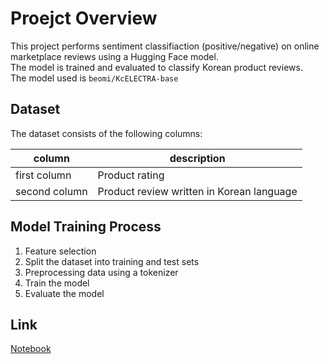 # Proejct Overview

This project performs sentiment classifiaction (positive/negative) on online marketplace reviews using a Hugging Face model.  
The model is trained and evaluated to classify Korean product reviews.  
The model used is `beomi/KcELECTRA-base`

## Dataset

The dataset consists of the following columns:

| column        | description                               |
| ------------- | ----------------------------------------- |
| first column  | Product rating                            |
| second column | Product review written in Korean language |

## Model Training Process

1. Feature selection
2. Split the dataset into training and test sets
3. Preprocessing data using a tokenizer
4. Train the model
5. Evaluate the model

## Link

[Notebook](notebooks/classification.ipynb)
